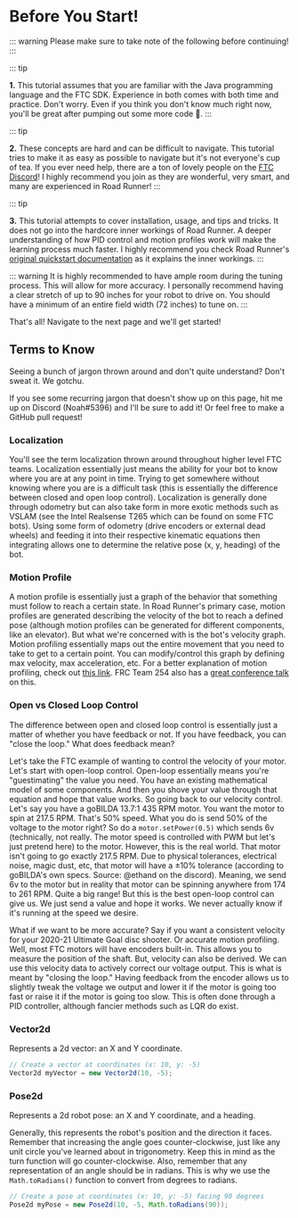 # Before You Start!

::: warning
Please make sure to take note of the following before continuing!
:::

::: tip

**1.** This tutorial assumes that you are familiar with the Java programming language and the FTC SDK. Experience in both comes with both time and practice. Don't worry. Even if you think you don't know much right now, you'll be great after pumping out some more code 👊.
:::

::: tip

**2.** These concepts are hard and can be difficult to navigate. This tutorial tries to make it as easy as possible to navigate but it's not everyone's cup of tea. If you ever need help, there are a ton of lovely people on the [FTC Discord](https://discord.gg/first-tech-challenge)! I highly recommend you join as they are wonderful, very smart, and many are experienced in Road Runner!
:::

::: tip

**3.** This tutorial attempts to cover installation, usage, and tips and tricks. It does not go into the hardcore inner workings of Road Runner. A deeper understanding of how PID control and motion profiles work will make the learning process much faster. I highly recommend you check Road Runner's [original quickstart documentation](https://acme-robotics.gitbook.io/road-runner/quickstart/introduction) as it explains the inner workings.
:::

::: warning
It is highly recommended to have ample room during the tuning process. This will allow for more accuracy. I personally recommend having a clear stretch of up to 90 inches for your robot to drive on. You should have a minimum of an entire field width (72 inches) to tune on.
:::

<div class="flex justify-center mb-8 mt-8">
That's all! Navigate to the next page and we'll get started!
</div>

## Terms to Know

Seeing a bunch of jargon thrown around and don't quite understand? Don't sweat it. We gotchu.

If you see some recurring jargon that doesn't show up on this page, hit me up on Discord (Noah#5396) and I'll be sure to add it! Or feel free to make a GitHub pull request!

### Localization

You'll see the term localization thrown around throughout higher level FTC teams. Localization essentially just means the ability for your bot to know where you are at any point in time. Trying to get somewhere without knowing where you are is a difficult task (this is essentially the difference between closed and open loop control). Localization is generally done through odometry but can also take form in more exotic methods such as VSLAM (see the Intel Realsense T265 which can be found on some FTC bots). Using some form of odometry (drive encoders or external dead wheels) and feeding it into their respective kinematic equations then integrating allows one to determine the relative pose (x, y, heading) of the bot.

### Motion Profile

A motion profile is essentially just a graph of the behavior that something must follow to reach a certain state. In Road Runner's primary case, motion profiles are generated describing the velocity of the bot to reach a defined pose (although motion profiles can be generated for different components, like an elevator). But what we're concerned with is the bot's velocity graph. Motion profiling essentially maps out the entire movement that you need to take to get to a certain point. You can modify/control this graph by defining max velocity, max acceleration, etc. For a better explanation of motion profiling, check out [this link](https://www.motioncontroltips.com/what-is-a-motion-profile/). FRC Team 254 also has a [great conference talk](https://www.youtube.com/watch?v=8319J1BEHwM) on this.

### Open vs Closed Loop Control

The difference between open and closed loop control is essentially just a matter of whether you have feedback or not. If you have feedback, you can "close the loop." What does feedback mean?

Let's take the FTC example of wanting to control the velocity of your motor. Let's start with open-loop control. Open-loop essentially means you're "guestimating" the value you need. You have an existing mathematical model of some components. And then you shove your value through that equation and hope that value works. So going back to our velocity control. Let's say you have a goBILDA 13.7:1 435 RPM motor. You want the motor to spin at 217.5 RPM. That's 50% speed. What you do is send 50% of the voltage to the motor right? So do a `motor.setPower(0.5)` which sends 6v (technically, not really. The motor speed is controlled with PWM but let's just pretend here) to the motor. However, this is the real world. That motor isn't going to go exactly 217.5 RPM. Due to physical tolerances, electrical noise, magic dust, etc, that motor will have a ±10% tolerance (according to goBILDA's own specs. Source: @ethand on the discord). Meaning, we send 6v to the motor but in reality that motor can be spinning anywhere from 174 to 261 RPM. Quite a big range! But this is the best open-loop control can give us. We just send a value and hope it works. We never actually know if it's running at the speed we desire.

What if we want to be more accurate? Say if you want a consistent velocity for your 2020-21 Ultimate Goal disc shooter. Or accurate motion profiling. Well, most FTC motors will have encoders built-in. This allows you to measure the position of the shaft. But, velocity can also be derived. We can use this velocity data to actively correct our voltage output. This is what is meant by "closing the loop." Having feedback from the encoder allows us to slightly tweak the voltage we output and lower it if the motor is going too fast or raise it if the motor is going too slow. This is often done through a PID controller, although fancier methods such as LQR do exist.

### Vector2d

Represents a 2d vector: an X and Y coordinate.

```java
// Create a vector at coordinates (x: 10, y: -5)
Vector2d myVector = new Vector2d(10, -5);
```

### Pose2d

Represents a 2d robot pose: an X and Y coordinate, and a heading.

Generally, this represents the robot's position and the direction it faces. Remember that increasing the angle goes counter-clockwise, just like any unit circle you've learned about in trigonometry.
Keep this in mind as the turn function will go counter-clockwise.
Also, remember that any representation of an angle should be in radians. This is why we use the `Math.toRadians()` function to convert from degrees to radians.

```java
// Create a pose at coordinates (x: 10, y: -5) facing 90 degrees
Pose2d myPose = new Pose2d(10, -5, Math.toRadians(90));
```
